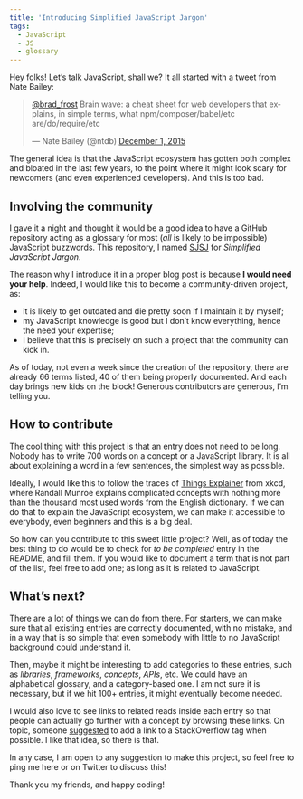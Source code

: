 ```yaml
---
title: 'Introducing Simplified JavaScript Jargon'
tags:
  - JavaScript
  - JS
  - glossary
---
```


Hey folks! Let’s talk JavaScript, shall we? It all started with a tweet from Nate Bailey:

<blockquote class="twitter-tweet" lang="en"><p lang="en" dir="ltr"><a href="https://twitter.com/brad_frost">@brad_frost</a> Brain wave: a cheat sheet for web developers that explains, in simple terms, what npm/composer/babel/etc are/do/require/etc</p>&mdash; Nate Bailey (@ntdb) <a href="https://twitter.com/ntdb/status/671821812536229888">December 1, 2015</a></blockquote>
<script async src="//platform.twitter.com/widgets.js" charset="utf-8"></script>

The general idea is that the JavaScript ecosystem has gotten both complex and bloated in the last few years, to the point where it might look scary for newcomers (and even experienced developers). And this is too bad.

## Involving the community


I gave it a night and thought it would be a good idea to have a GitHub repository acting as a glossary for most (_all_ is likely to be impossible) JavaScript buzzwords. This repository, I named [SJSJ](https://github.com/hugogiraudel/SJSJ) for _Simplified JavaScript Jargon_.

The reason why I introduce it in a proper blog post is because **I would need your help**. Indeed, I would like this to become a community-driven project, as:

- it is likely to get outdated and die pretty soon if I maintain it by myself;
- my JavaScript knowledge is good but I don’t know everything, hence the need your expertise;
- I believe that this is precisely on such a project that the community can kick in.

As of today, not even a week since the creation of the repository, there are already 66 terms listed, 40 of them being properly documented. And each day brings new kids on the block! Generous contributors are generous, I’m telling you.

## How to contribute

The cool thing with this project is that an entry does not need to be long. Nobody has to write 700 words on a concept or a JavaScript library. It is all about explaining a word in a few sentences, the simplest way as possible.

Ideally, I would like this to follow the traces of [Things Explainer](https://amzn.com/0544668251) from xkcd, where Randall Munroe explains complicated concepts with nothing more than the thousand most used words from the English dictionary. If we can do that to explain the JavaScript ecosystem, we can make it accessible to everybody, even beginners and this is a big deal.

So how can you contribute to this sweet little project? Well, as of today the best thing to do would be to check for _to be completed_ entry in the README, and fill them. If you would like to document a term that is not part of the list, feel free to add one; as long as it is related to JavaScript.

## What’s next?

There are a lot of things we can do from there. For starters, we can make sure that all existing entries are correctly documented, with no mistake, and in a way that is so simple that even somebody with little to no JavaScript background could understand it.

Then, maybe it might be interesting to add categories to these entries, such as _libraries_, _frameworks_, _concepts_, _APIs_, etc. We could have an alphabetical glossary, and a category-based one. I am not sure it is necessary, but if we hit 100+ entries, it might eventually become needed.

I would also love to see links to related reads inside each entry so that people can actually go further with a concept by browsing these links. On topic, someone [suggested](https://twitter.com/PhilippeVay/status/671988998974406656) to add a link to a StackOverflow tag when possible. I like that idea, so there is that.

In any case, I am open to any suggestion to make this project, so feel free to ping me here or on Twitter to discuss this!

Thank you my friends, and happy coding!

